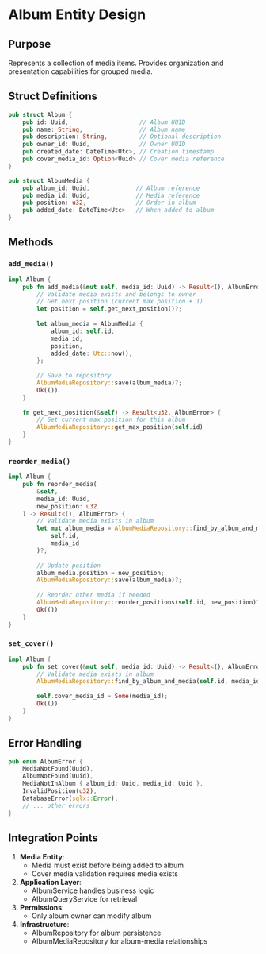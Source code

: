 # Album Entity Design

## Purpose
Represents a collection of media items. Provides organization and presentation capabilities for grouped media.

## Struct Definitions
```rust
pub struct Album {
    pub id: Uuid,                    // Album UUID
    pub name: String,                // Album name
    pub description: String,         // Optional description
    pub owner_id: Uuid,              // Owner UUID
    pub created_date: DateTime<Utc>, // Creation timestamp
    pub cover_media_id: Option<Uuid> // Cover media reference
}

pub struct AlbumMedia {
    pub album_id: Uuid,             // Album reference
    pub media_id: Uuid,             // Media reference
    pub position: u32,              // Order in album
    pub added_date: DateTime<Utc>   // When added to album
}
```

## Methods
### `add_media()`
```rust
impl Album {
    pub fn add_media(&mut self, media_id: Uuid) -> Result<(), AlbumError> {
        // Validate media exists and belongs to owner
        // Get next position (current max position + 1)
        let position = self.get_next_position()?;
        
        let album_media = AlbumMedia {
            album_id: self.id,
            media_id,
            position,
            added_date: Utc::now(),
        };
        
        // Save to repository
        AlbumMediaRepository::save(album_media)?;
        Ok(())
    }
    
    fn get_next_position(&self) -> Result<u32, AlbumError> {
        // Get current max position for this album
        AlbumMediaRepository::get_max_position(self.id)
    }
}
```

### `reorder_media()`
```rust
impl Album {
    pub fn reorder_media(
        &self, 
        media_id: Uuid, 
        new_position: u32
    ) -> Result<(), AlbumError> {
        // Validate media exists in album
        let mut album_media = AlbumMediaRepository::find_by_album_and_media(
            self.id, 
            media_id
        )?;
        
        // Update position
        album_media.position = new_position;
        AlbumMediaRepository::save(album_media)?;
        
        // Reorder other media if needed
        AlbumMediaRepository::reorder_positions(self.id, new_position)?;
        Ok(())
    }
}
```

### `set_cover()`
```rust
impl Album {
    pub fn set_cover(&mut self, media_id: Uuid) -> Result<(), AlbumError> {
        // Validate media exists in album
        AlbumMediaRepository::find_by_album_and_media(self.id, media_id)?;
        
        self.cover_media_id = Some(media_id);
        Ok(())
    }
}
```

## Error Handling
```rust
pub enum AlbumError {
    MediaNotFound(Uuid),
    AlbumNotFound(Uuid),
    MediaNotInAlbum { album_id: Uuid, media_id: Uuid },
    InvalidPosition(u32),
    DatabaseError(sqlx::Error),
    // ... other errors
}
```

## Integration Points
1. **Media Entity**:
   - Media must exist before being added to album
   - Cover media validation requires media exists
2. **Application Layer**:
   - AlbumService handles business logic
   - AlbumQueryService for retrieval
3. **Permissions**:
   - Only album owner can modify album
4. **Infrastructure**:
   - AlbumRepository for album persistence
   - AlbumMediaRepository for album-media relationships